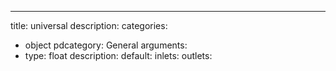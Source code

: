 ---
title: universal
description:
categories:
 - object
pdcategory: General
arguments:
- type: float
  description:
  default:
inlets:
outlets:
